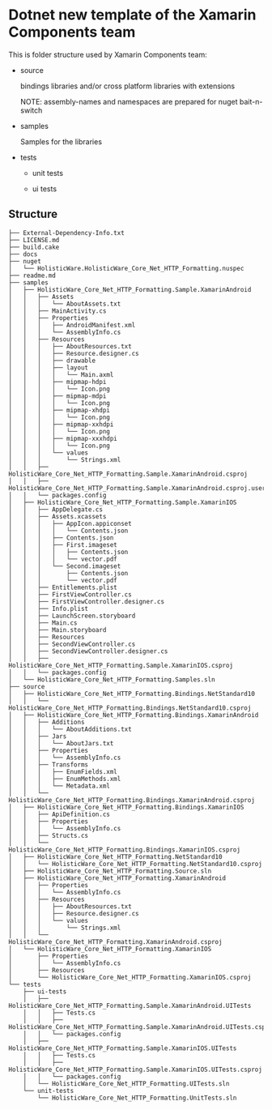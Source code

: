 # Dotnet new template of the Xamarin Components team

This is folder structure used by Xamarin Components team:


*   source
    
    bindings libraries and/or cross platform libraries with extensions

    NOTE: assembly-names and namespaces are prepared for nuget bait-n-switch

*   samples

    Samples for the libraries

*   tests

    *   unit tests

    *   ui tests




## Structure

    ├── External-Dependency-Info.txt
    ├── LICENSE.md
    ├── build.cake
    ├── docs
    ├── nuget
    │   └── HolisticWare.HolisticWare_Core_Net_HTTP_Formatting.nuspec
    ├── readme.md
    ├── samples
    │   ├── HolisticWare_Core_Net_HTTP_Formatting.Sample.XamarinAndroid
    │   │   ├── Assets
    │   │   │   └── AboutAssets.txt
    │   │   ├── MainActivity.cs
    │   │   ├── Properties
    │   │   │   ├── AndroidManifest.xml
    │   │   │   └── AssemblyInfo.cs
    │   │   ├── Resources
    │   │   │   ├── AboutResources.txt
    │   │   │   ├── Resource.designer.cs
    │   │   │   ├── drawable
    │   │   │   ├── layout
    │   │   │   │   └── Main.axml
    │   │   │   ├── mipmap-hdpi
    │   │   │   │   └── Icon.png
    │   │   │   ├── mipmap-mdpi
    │   │   │   │   └── Icon.png
    │   │   │   ├── mipmap-xhdpi
    │   │   │   │   └── Icon.png
    │   │   │   ├── mipmap-xxhdpi
    │   │   │   │   └── Icon.png
    │   │   │   ├── mipmap-xxxhdpi
    │   │   │   │   └── Icon.png
    │   │   │   └── values
    │   │   │       └── Strings.xml
    │   │   ├── HolisticWare_Core_Net_HTTP_Formatting.Sample.XamarinAndroid.csproj
    │   │   ├── HolisticWare_Core_Net_HTTP_Formatting.Sample.XamarinAndroid.csproj.user
    │   │   └── packages.config
    │   ├── HolisticWare_Core_Net_HTTP_Formatting.Sample.XamarinIOS
    │   │   ├── AppDelegate.cs
    │   │   ├── Assets.xcassets
    │   │   │   ├── AppIcon.appiconset
    │   │   │   │   └── Contents.json
    │   │   │   ├── Contents.json
    │   │   │   ├── First.imageset
    │   │   │   │   ├── Contents.json
    │   │   │   │   └── vector.pdf
    │   │   │   └── Second.imageset
    │   │   │       ├── Contents.json
    │   │   │       └── vector.pdf
    │   │   ├── Entitlements.plist
    │   │   ├── FirstViewController.cs
    │   │   ├── FirstViewController.designer.cs
    │   │   ├── Info.plist
    │   │   ├── LaunchScreen.storyboard
    │   │   ├── Main.cs
    │   │   ├── Main.storyboard
    │   │   ├── Resources
    │   │   ├── SecondViewController.cs
    │   │   ├── SecondViewController.designer.cs
    │   │   ├── HolisticWare_Core_Net_HTTP_Formatting.Sample.XamarinIOS.csproj
    │   │   └── packages.config
    │   └── HolisticWare_Core_Net_HTTP_Formatting.Samples.sln
    ├── source
    │   ├── HolisticWare_Core_Net_HTTP_Formatting.Bindings.NetStandard10
    │   │   └── HolisticWare_Core_Net_HTTP_Formatting.Bindings.NetStandard10.csproj
    │   ├── HolisticWare_Core_Net_HTTP_Formatting.Bindings.XamarinAndroid
    │   │   ├── Additions
    │   │   │   └── AboutAdditions.txt
    │   │   ├── Jars
    │   │   │   └── AboutJars.txt
    │   │   ├── Properties
    │   │   │   └── AssemblyInfo.cs
    │   │   ├── Transforms
    │   │   │   ├── EnumFields.xml
    │   │   │   ├── EnumMethods.xml
    │   │   │   └── Metadata.xml
    │   │   └── HolisticWare_Core_Net_HTTP_Formatting.Bindings.XamarinAndroid.csproj
    │   ├── HolisticWare_Core_Net_HTTP_Formatting.Bindings.XamarinIOS
    │   │   ├── ApiDefinition.cs
    │   │   ├── Properties
    │   │   │   └── AssemblyInfo.cs
    │   │   ├── Structs.cs
    │   │   └── HolisticWare_Core_Net_HTTP_Formatting.Bindings.XamarinIOS.csproj
    │   ├── HolisticWare_Core_Net_HTTP_Formatting.NetStandard10
    │   │   └── HolisticWare_Core_Net_HTTP_Formatting.NetStandard10.csproj
    │   ├── HolisticWare_Core_Net_HTTP_Formatting.Source.sln
    │   ├── HolisticWare_Core_Net_HTTP_Formatting.XamarinAndroid
    │   │   ├── Properties
    │   │   │   └── AssemblyInfo.cs
    │   │   ├── Resources
    │   │   │   ├── AboutResources.txt
    │   │   │   ├── Resource.designer.cs
    │   │   │   └── values
    │   │   │       └── Strings.xml
    │   │   └── HolisticWare_Core_Net_HTTP_Formatting.XamarinAndroid.csproj
    │   └── HolisticWare_Core_Net_HTTP_Formatting.XamarinIOS
    │       ├── Properties
    │       │   └── AssemblyInfo.cs
    │       ├── Resources
    │       └── HolisticWare_Core_Net_HTTP_Formatting.XamarinIOS.csproj
    └── tests
        ├── ui-tests
        │   ├── HolisticWare_Core_Net_HTTP_Formatting.Sample.XamarinAndroid.UITests
        │   │   ├── Tests.cs
        │   │   ├── HolisticWare_Core_Net_HTTP_Formatting.Sample.XamarinAndroid.UITests.csproj
        │   │   └── packages.config
        │   ├── HolisticWare_Core_Net_HTTP_Formatting.Sample.XamarinIOS.UITests
        │   │   ├── Tests.cs
        │   │   ├── HolisticWare_Core_Net_HTTP_Formatting.Sample.XamarinIOS.UITests.csproj
        │   │   └── packages.config
        │   └── HolisticWare_Core_Net_HTTP_Formatting.UITests.sln
        └── unit-tests
            └── HolisticWare_Core_Net_HTTP_Formatting.UnitTests.sln

